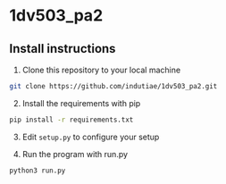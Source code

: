 # 1dv503_pa2

## Install instructions
1. Clone this repository to your local machine
```Bash
git clone https://github.com/indutiae/1dv503_pa2.git
```

2. Install the requirements with pip

```Bash
pip install -r requirements.txt
```

3. Edit `setup.py` to configure your setup

4. Run the program with run.py

```Bash
python3 run.py
```
